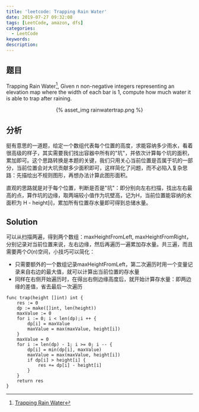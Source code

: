 ```yaml
---
title: 'leetcode: Trapping Rain Water'
date: 2019-07-27 09:32:08
tags: [LeetCode, amazon, dfs]
categories:
  - LeetCode
keywords:
description:
---
```


## 题目

Trapping Rain Water[^1], Given n non-negative integers representing an elevation map where the width of each bar is 1, compute how much water it is able to trap after raining.

<div align="center">
{% asset_img rainwatertrap.png %}
</div>

## 分析

挺有意思的一道题，给定一个数组代表每个位置的高度，求能容纳多少雨水，看着很高级的样子，其实需要我们找出容器中所有的"坑"，并依次计算每个坑的面积，累加即可。这个思路转换是本题的关键，我们只用关心当前位置是否属于坑的一部分，当前位置会对大坑贡献多少面积即可，这样简化了问题，而不必陷入复杂思路：先描绘出不规则图形，再想办法计算此图形面积。

直观的思路就是对于每个位置，判断是否是"坑"：即分别向左右扫描，找出左右最高的点，算作坑的边缘，取两端较小值作为坑壁高，记为H，当前位置能容纳的水面积为 H - height[i]，累加所有位置存水量即可得到总储水量。

## Solution

可以从扫描两遍，得到两个数组：maxHeightFromLeft, maxHeightFromRight，分别记录对当前位置来说，左右边缘，然后再遍历一遍累加存水量。共三遍，而且需要两个$O(n)$空间，小技巧可以简化：

*  只需要额外的一个数组记录maxHeightFromLeft，第二次遍历时用一个变量记录来自右边的最大值，就可以计算出当前位置的存水量
*  同样在右侧开始遍历时，在得出右侧边缘高度后，就开始计算存水量：即两边缘的差值，省去最后一次遍历


```golang
func trap(height []int) int {
    res := 0
    dp := make([]int, len(height))
    maxValue := 0
    for i := 0; i < len(dp);i ++ {
        dp[i] = maxValue
        maxValue = max(maxValue, height[i])
    }
    maxValue = 0
    for i := len(dp) - 1; i >= 0; i -- {
        dp[i] = min(dp[i], maxValue)
        maxValue = max(maxValue, height[i])
        if dp[i] > height[i] {
            res += dp[i] - height[i]
        }
    }
    return res
}
```

[^1]: [Trapping Rain Water](https://leetcode.com/problems/trapping-rain-water/)